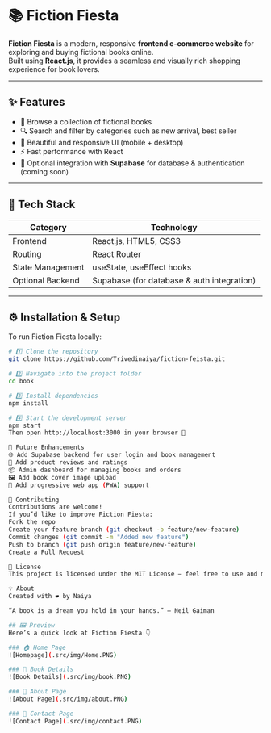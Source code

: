 # 📚 Fiction Fiesta

**Fiction Fiesta** is a modern, responsive **frontend e-commerce website** for exploring and buying fictional books online.  
Built using **React.js**, it provides a seamless and visually rich shopping experience for book lovers.  

---

## ✨ Features

- 📖 Browse a collection of fictional books  
- 🔍 Search and filter by categories such as new arrival, best seller
- 🎨 Beautiful and responsive UI (mobile + desktop)  
- ⚡ Fast performance with React  
- 🔐 Optional integration with **Supabase** for database & authentication (coming soon)

---

## 🧱 Tech Stack

| Category | Technology |
|-----------|-------------|
| Frontend | React.js, HTML5, CSS3 |
| Routing | React Router |
| State Management | useState, useEffect hooks |
| Optional Backend | Supabase (for database & auth integration) |

---

## ⚙️ Installation & Setup

To run Fiction Fiesta locally:

```bash
# 1️⃣ Clone the repository
git clone https://github.com/Trivedinaiya/fiction-feista.git

# 2️⃣ Navigate into the project folder
cd book

# 3️⃣ Install dependencies
npm install

# 4️⃣ Start the development server
npm start
Then open http://localhost:3000 in your browser 🚀

🧩 Future Enhancements
🌐 Add Supabase backend for user login and book management
💬 Add product reviews and ratings
📦 Admin dashboard for managing books and orders
🖼️ Add book cover image upload
📱 Add progressive web app (PWA) support

🤝 Contributing
Contributions are welcome!
If you’d like to improve Fiction Fiesta:
Fork the repo
Create your feature branch (git checkout -b feature/new-feature)
Commit changes (git commit -m "Added new feature")
Push to branch (git push origin feature/new-feature)
Create a Pull Request

📜 License
This project is licensed under the MIT License — feel free to use and modify it.

💡 About
Created with ❤️ by Naiya

“A book is a dream you hold in your hands.” – Neil Gaiman

## 🖼️ Preview
Here’s a quick look at Fiction Fiesta 👇  

### 🏠 Home Page
![Homepage](.src/img/Home.PNG)

### 📖 Book Details
![Book Details](.src/img/book.PNG)

### 🛒 About Page
![About Page](.src/img/about.PNG)

### 📱 Contact Page 
![Contact Page](.src/img/contact.PNG)



